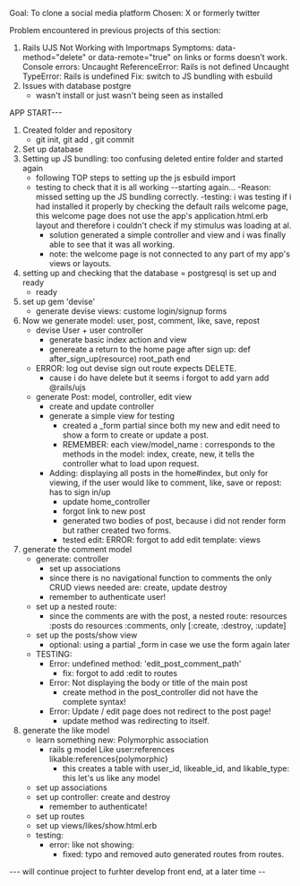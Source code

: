 Goal: To clone a social media platform
Chosen: X or formerly twitter

Problem encountered in previous projects of this section:
1. Rails UJS Not Working with Importmaps
Symptoms:
data-method="delete" or data-remote="true" on links or forms doesn’t work.
Console errors:
Uncaught ReferenceError: Rails is not defined
Uncaught TypeError: Rails is undefined
Fix: switch to JS bundling with esbuild
2. Issues with database postgre
    - wasn't install or just wasn't being seen as installed

APP START---

1. Created folder and repository
    - git init, git add , git commit
2. Set up database
3. Setting up JS bundling: too confusing deleted entire folder and started again
    - following TOP steps to setting up the js esbuild import
    - testing to check that it is all working
--starting again...
    -Reason: missed setting up the JS bundling correctly.
    -testing: i was testing if i had installed it properly by checking the default rails welcome page, this welcome page does not use the app's application.html.erb layout and therefore i couldn't check if my stimulus was loading at al. 
        - solution generated a simple controller and view and i was finally able to see that it was all working. 
        - note: the welcome page is not connected to any part of my app's views or layouts. 
4. setting up and checking that the database = postgresql is set up and ready
    - ready
5. set up gem 'devise'
    - generate devise views: custome login/signup forms
6. Now we generate model: user, post, comment, like, save, repost
    - devise User + user controller
        - generate basic index action and view
        - genereate a return to the home page after sign up:
            def after_sign_up(resource)
             root_path
            end
    - ERROR: log out devise sign out route expects DELETE. 
        - cause i do have delete but it seems i forgot to add yarn add @rails/ujs
    - generate Post: model, controller, edit view
        - create and update controller
        - generate a simple view for testing
            - created a _form partial since both my new and edit need to show a form to create or update a post. 
            - REMEMBER: each view/model_name : corresponds to the methods in the model: index, create, new, it tells the controller what to load upon request. 
        - Adding: displaying all posts in the home#index, but only for viewing, if the user would like to comment, like, save or repost: has to sign in/up
            - update home_controller
            - forgot link to new post
            - generated two bodies of post, because i did not render form but rather created two forms. 
            - tested edit: ERROR: forgot to add edit template: views
7. generate the comment model
    - generate: controller
        - set up associations
        - since there is no navigational function to comments the only CRUD views needed are: create, update destroy
        - remember to authenticate user!
    - set up a nested route:
        - since the comments are with the post, a nested route: 
            resources :posts do 
                resources :comments, only [:create, :destroy, :update]
    - set up the posts/show view 
        - optional: using a partial _form in case we use the form again later
    - TESTING:
        - Error: undefined method: 'edit_post_comment_path'
            - fix: forgot to add :edit to routes
        - Error: Not displaying the body or title of the main post
            - create method in the post_controller did not have the complete syntax!
        - Error: Update / edit page does not redirect to the post page!
            - update method was redirecting to itself.
8. generate the like model
    - learn something new: Polymorphic association
        - rails g model Like user:references likable:references{polymorphic}
            - this creates a table with user_id, likeable_id, and likable_type: this let's us like any model 
    - set up associations
    - set up controller: create and destroy
        - remember to authenticate!
    - set up routes 
    - set up views/likes/show.html.erb
    - testing: 
        - error: like not showing:
            - fixed: typo and removed auto generated routes from routes.


--- will continue project to furhter develop front end, at a later time -- 